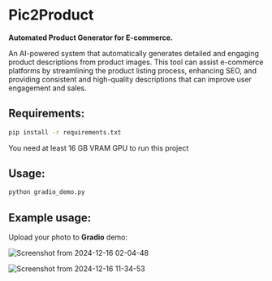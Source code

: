 # Pic2Product

**Automated Product Generator for E-commerce.**

An AI-powered system that automatically generates detailed and engaging product descriptions from product images. This tool can assist e-commerce platforms by streamlining the product listing process, enhancing SEO, and providing consistent and high-quality descriptions that can improve user engagement and sales.


## Requirements:
```bash
pip install -r requirements.txt
```

You need at least 16 GB VRAM GPU to run this project

## Usage:

```python
python gradio_demo.py
```

## Example usage:

Upload your photo to **Gradio** demo:

![Screenshot from 2024-12-16 02-04-48](https://github.com/user-attachments/assets/fe5bd451-d82b-407b-8399-e55380f005c0)

![Screenshot from 2024-12-16 11-34-53](https://github.com/user-attachments/assets/82db5ef2-640d-4f1c-95b0-638bb2e7cb9c)
